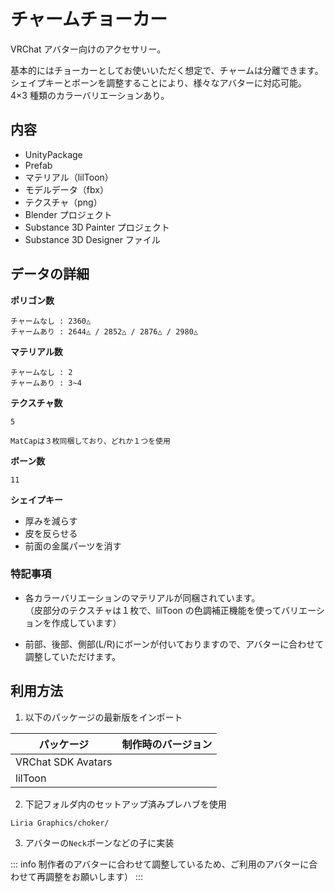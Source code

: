 # チャームチョーカー

<Badge type="tip" text="lilToon" /> <Badge type="tip" text="Physbone 1.1" />

VRChat アバター向けのアクセサリー。

基本的にはチョーカーとしてお使いいただく想定で、チャームは分離できます。  
シェイプキーとボーンを調整することにより、様々なアバターに対応可能。  
4×3 種類のカラーバリエーションあり。

## 内容

- UnityPackage
- Prefab
- マテリアル（lilToon）
- モデルデータ（fbx）
- テクスチャ（png）
- Blender プロジェクト
- Substance 3D Painter プロジェクト
- Substance 3D Designer ファイル

## データの詳細

**ポリゴン数**

```
チャームなし : 2360△
チャームあり : 2644△ / 2852△ / 2876△ / 2980△
```

**マテリアル数**

```
チャームなし : 2
チャームあり : 3~4
```

**テクスチャ数**

```
5

MatCapは３枚同梱しており、どれか１つを使用
```

**ボーン数**

```
11
```

**シェイプキー**

- 厚みを減らす
- 皮を反らせる
- 前面の金属パーツを消す

### 特記事項

- 各カラーバリエーションのマテリアルが同梱されています。  
  （皮部分のテクスチャは１枚で、lilToon の色調補正機能を使ってバリエーションを作成しています）

- 前部、後部、側部(L/R)にボーンが付いておりますので、アバターに合わせて調整していただけます。

## 利用方法

1. 以下のパッケージの最新版をインポート

| パッケージ         | 制作時のバージョン                 |
| ------------------ | ---------------------------------- |
| VRChat SDK Avatars | <Badge type="info" text="3.2.0" /> |
| lilToon            | <Badge type="info" text="1.3.7" /> |

2. 下記フォルダ内のセットアップ済みプレハブを使用

```
Liria Graphics/choker/
```

3. アバターの`Neck`ボーンなどの子に実装

::: info
制作者のアバターに合わせて調整しているため、ご利用のアバターに合わせて再調整をお願いします）
:::
